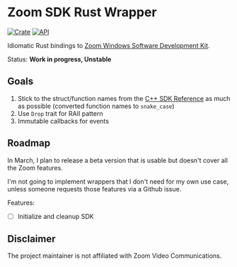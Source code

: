 # Zoom SDK Rust Wrapper

[![Crate](https://img.shields.io/crates/v/zoom-sdk.svg)](https://crates.io/crates/zoom-sdk)
[![API](https://docs.rs/zoom-sdk/badge.svg)](https://docs.rs/zoom-sdk)

Idiomatic Rust bindings to
[Zoom Windows Software Development Kit](https://github.com/zoom/zoom-sdk-windows).

Status: **Work in progress, Unstable**

## Goals

1. Stick to the struct/function names from the [C++ SDK Reference] as much as possible
   (converted function names to `snake_case`)
1. Use `Drop` trait for RAII pattern
1. Immutable callbacks for events

[C++ SDK Reference]: https://marketplace.zoom.us/docs/sdk/native-sdks/windows/sdk-reference

## Roadmap

In March, I plan to release a beta version that is usable
but doesn't cover all the Zoom features.

I'm not going to implement wrappers that I don't need for my own use case,
unless someone requests those features via a Github issue.

Features:

- [ ] Initialize and cleanup SDK

## Disclaimer

The project maintainer is not affiliated with Zoom Video Communications.
